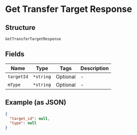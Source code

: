 
# Get Transfer Target Response

## Structure

`GetTransferTargetResponse`

## Fields

| Name | Type | Tags | Description |
|  --- | --- | --- | --- |
| `targetId` | `*string` | Optional | - |
| `mType` | `*string` | Optional | - |

## Example (as JSON)

```json
{
  "target_id": null,
  "type": null
}
```

